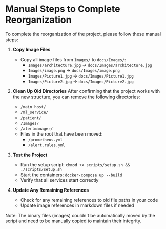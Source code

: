 # Manual Steps to Complete Reorganization

To complete the reorganization of the project, please follow these manual steps:

1. **Copy Image Files**
   - Copy all image files from `Images/` to `docs/Images/`:
     - `Images/architecture.jpg` → `docs/Images/architecture.jpg`
     - `Images/image.png` → `docs/Images/image.png`
     - `Images/Picture1.jpg` → `docs/Images/Picture1.jpg`
     - `Images/Picture2.jpg` → `docs/Images/Picture2.jpg`

2. **Clean Up Old Directories**
   After confirming that the project works with the new structure, you can remove the following directories:
   - `/main_host/`
   - `/ml_service/`
   - `/patient/`
   - `/Images/`
   - `/alertmanager/`
   - Files in the root that have been moved:
     - `/prometheus.yml`
     - `/alert.rules.yml`

3. **Test the Project**
   - Run the setup script: `chmod +x scripts/setup.sh && ./scripts/setup.sh`
   - Start the containers: `docker-compose up --build`
   - Verify that all services start correctly

4. **Update Any Remaining References**
   - Check for any remaining references to old file paths in your code
   - Update image references in markdown files if needed

Note: The binary files (images) couldn't be automatically moved by the script and need to be manually copied to maintain their integrity.